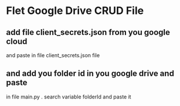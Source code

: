 # Flet Google Drive CRUD File

## add file client_secrets.json from you google cloud 
and paste in file client_secrets.json file

## and add you folder id in you google drive and paste
in file main.py . search variable folderId and paste it
